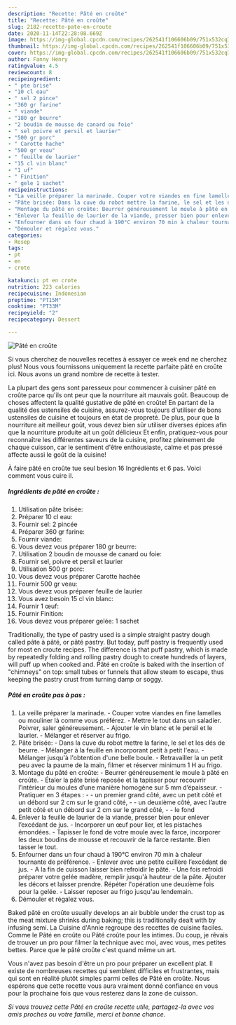 ```yaml
---
description: "Recette: Pâté en croûte"
title: "Recette: Pâté en croûte"
slug: 2182-recette-pate-en-croute
date: 2020-11-14T22:28:08.669Z
image: https://img-global.cpcdn.com/recipes/262541f106606b09/751x532cq70/pate-en-croute-photo-principale-de-la-recette.jpg
thumbnail: https://img-global.cpcdn.com/recipes/262541f106606b09/751x532cq70/pate-en-croute-photo-principale-de-la-recette.jpg
cover: https://img-global.cpcdn.com/recipes/262541f106606b09/751x532cq70/pate-en-croute-photo-principale-de-la-recette.jpg
author: Fanny Henry
ratingvalue: 4.5
reviewcount: 8
recipeingredient:
- " pte brise"
- "10 cl eau"
- " sel 2 pince"
- "360 gr farine"
- " viande"
- "180 gr beurre"
- "2 boudin de mousse de canard ou foie"
- " sel poivre et persil et laurier"
- "500 gr porc"
- " Carotte hache"
- "500 gr veau"
- " feuille de laurier"
- "15 cl vin blanc"
- "1 uf"
- " Finition"
- " gele 1 sachet"
recipeinstructions:
- "La veille préparer la marinade. Couper votre viandes en fine lamelles ou mouliner là comme vous préférez. Mettre le tout dans un saladier. Poivrer, saler généreusement. Ajouter le vin blanc et le persil et le laurier. Mélanger et réserver au frigo."
- "Pâte brisée: Dans la cuve du robot mettre la farine, le sel et les dés de beurre. Mélanger à la feuille en incorporant petit à petit l&#39;eau. Mélanger jusqu&#39;à l&#39;obtention d&#39;une belle boule. Retravailler la un petit peu avec la paume de la main, filmer et réserver minimum 1 H au frigo."
- "Montage du pâté en croûte: Beurrer généreusement le moule à pâté en croûte. Étaler la pâte brisé reposée et la tapisser pour recouvrir l’intérieur du moules d’une manière homogène sur 5 mm d’épaisseur. Pratiquer en 3 étapes : - un premier grand côté, avec un petit côté et un débord sur 2 cm sur le grand côté, - un deuxième côté, avec l’autre petit côté et un débord sur 2 cm sur le grand côté, - le fond"
- "Enlever la feuille de laurier de la viande, presser bien pour enlever l’excédant de jus. Incorporer un œuf pour lier, et les pistaches émondées. Tapisser le fond de votre moule avec la farce, incorporer les deux boudins de mousse et recouvrir de la farce restante. Bien tasser le tout."
- "Enfourner dans un four chaud à 190°C environ 70 min à chaleur tournante de préférence. Enlever avec une petite cuillère l’excédant de jus.  A la fin de cuisson laisser bien refroidir le pâté. Une fois refroidi préparer votre gelée madère, remplir jusqu&#39;à hauteur de la pâte. Ajouter les décors et laisser prendre. Répéter l&#39;opération une deuxième fois pour la gelée. Laisser reposer au frigo jusqu&#39;au lendemain."
- "Démouler et régalez vous."
categories:
- Resep
tags:
- pt
- en
- crote

katakunci: pt en crote 
nutrition: 223 calories
recipecuisine: Indonesian
preptime: "PT15M"
cooktime: "PT33M"
recipeyield: "2"
recipecategory: Dessert

---
```



![Pâté en croûte](https://img-global.cpcdn.com/recipes/262541f106606b09/751x532cq70/pate-en-croute-photo-principale-de-la-recette.jpg)

Si vous cherchez de nouvelles recettes à essayer ce week end ne cherchez plus! Nous vous fournissons uniquement la recette parfaite pâté en croûte ici. Nous avons un grand nombre de recette à tester.

La plupart des gens sont paresseux pour commencer à cuisiner pâté en croûte parce qu'ils ont peur que la nourriture ait mauvais goût. Beaucoup de choses affectent la qualité gustative de pâté en croûte! En partant de la qualité des ustensiles de cuisine, assurez-vous toujours d'utiliser de bons ustensiles de cuisine et toujours en état de propreté. De plus, pour que la nourriture ait meilleur goût, vous devez bien sûr utiliser diverses épices afin que la nourriture produite ait un goût délicieux Et enfin, pratiquez-vous pour reconnaître les différentes saveurs de la cuisine, profitez pleinement de chaque cuisson, car le sentiment d'être enthousiaste, calme et pas pressé affecte aussi le goût de la cuisine!

<!--inarticleads1-->

À faire pâté en croûte tue seul besion 16 Ingrédients et 6 pas. Voici comment vous cuire il.

##### Ingrédients de pâté en croûte :

1. Utilisation  pâte brisée:
1. Préparer 10 cl eau:
1. Fournir  sel: 2 pincée
1. Préparer 360 gr farine:
1. Fournir  viande:
1. Vous devez vous préparer 180 gr beurre:
1. Utilisation 2 boudin de mousse de canard ou foie:
1. Fournir  sel, poivre et persil et laurier
1. Utilisation 500 gr porc:
1. Vous devez vous préparer  Carotte hachée
1. Fournir 500 gr veau:
1. Vous devez vous préparer  feuille de laurier
1. Vous avez besoin 15 cl vin blanc:
1. Fournir 1 œuf:
1. Fournir  Finition:
1. Vous devez vous préparer  gelée: 1 sachet


Traditionally, the type of pastry used is a simple straight pastry dough called pâte à pâté, or pâté pastry. But today, puff pastry is frequently used for most en croute recipes. The difference is that puff pastry, which is made by repeatedly folding and rolling pastry dough to create hundreds of layers, will puff up when cooked and. Pâté en croûte is baked with the insertion of &#34;chimneys&#34; on top: small tubes or funnels that allow steam to escape, thus keeping the pastry crust from turning damp or soggy. 

<!--inarticleads2-->

##### Pâté en croûte pas à pas :

1. La veille préparer la marinade. - Couper votre viandes en fine lamelles ou mouliner là comme vous préférez. - Mettre le tout dans un saladier. Poivrer, saler généreusement. - Ajouter le vin blanc et le persil et le laurier. - Mélanger et réserver au frigo.
1. Pâte brisée: - Dans la cuve du robot mettre la farine, le sel et les dés de beurre. - Mélanger à la feuille en incorporant petit à petit l&#39;eau. - Mélanger jusqu&#39;à l&#39;obtention d&#39;une belle boule. - Retravailler la un petit peu avec la paume de la main, filmer et réserver minimum 1 H au frigo.
1. Montage du pâté en croûte: - Beurrer généreusement le moule à pâté en croûte. - Étaler la pâte brisé reposée et la tapisser pour recouvrir l’intérieur du moules d’une manière homogène sur 5 mm d’épaisseur. - Pratiquer en 3 étapes : - - un premier grand côté, avec un petit côté et un débord sur 2 cm sur le grand côté, - - un deuxième côté, avec l’autre petit côté et un débord sur 2 cm sur le grand côté, - - le fond
1. Enlever la feuille de laurier de la viande, presser bien pour enlever l’excédant de jus. - Incorporer un œuf pour lier, et les pistaches émondées. - Tapisser le fond de votre moule avec la farce, incorporer les deux boudins de mousse et recouvrir de la farce restante. Bien tasser le tout.
1. Enfourner dans un four chaud à 190°C environ 70 min à chaleur tournante de préférence. - Enlever avec une petite cuillère l’excédant de jus.  - A la fin de cuisson laisser bien refroidir le pâté. - Une fois refroidi préparer votre gelée madère, remplir jusqu&#39;à hauteur de la pâte. Ajouter les décors et laisser prendre. Répéter l&#39;opération une deuxième fois pour la gelée. - Laisser reposer au frigo jusqu&#39;au lendemain.
1. Démouler et régalez vous.


Baked pâté en croûte usually develops an air bubble under the crust top as the meat mixture shrinks during baking; this is traditionally dealt with by infusing semi. La Cuisine d&#39;Annie regroupe des recettes de cuisine faciles. Comme le Pâté en croûte ou Pâté croûte pour les intimes. Du coup, je rêvais de trouver un pro pour filmer la technique avec moi, avec vous, mes petites bettes. Parce que le pâté croûte c&#39;est quand même un art. 

<!--inarticleads1-->

<p>
Vous n'avez pas besoin d'être un pro pour préparer un excellent plat. Il existe de nombreuses recettes qui semblent difficiles et frustrantes, mais qui sont en réalité plutôt simples parmi celles de Pâté en croûte. Nous espérons que cette recette vous aura vraiment donné confiance en vous pour la prochaine fois que vous resterez dans la zone de cuisson.
</p>

<p>
<i>Si vous trouvez cette Pâté en croûte recette utile, partagez-la avec vos amis proches ou votre famille, merci et bonne chance.</i>
</p>
